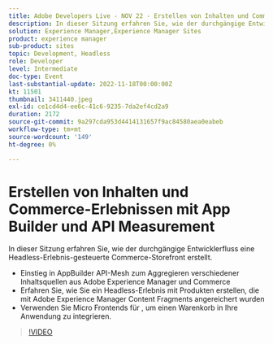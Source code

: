 ```yaml
---
title: Adobe Developers Live - NOV 22 - Erstellen von Inhalten und Commerce-Erlebnissen mithilfe von App Builder und API Mesh
description: In dieser Sitzung erfahren Sie, wie der durchgängige Entwicklerfluss eine Headless-Experience-gesteuerte Commerce-Storefront aufbaut, angefangen mit dem AppBuilder-API-Mesh zum Aggregieren verschiedener Inhaltsquellen aus Adobe Experience Manager und Commerce Erfahren Sie, wie Sie ein Headless-Erlebnis mit Produkten erstellen, die mit Adobe Experience Manager-Inhaltsfragmenten angereichert wurden Verwenden von MikroFronten für , um einen Warenkorb in Ihre Anwendung zu integrieren.
solution: Experience Manager,Experience Manager Sites
product: experience manager
sub-product: sites
topic: Development, Headless
role: Developer
level: Intermediate
doc-type: Event
last-substantial-update: 2022-11-18T00:00:00Z
kt: 11501
thumbnail: 3411440.jpeg
exl-id: ce1cd4d4-ee6c-41c6-9235-7da2ef4cd2a9
duration: 2172
source-git-commit: 9a297cda953d4414131657f9ac84580aea0eabeb
workflow-type: tm+mt
source-wordcount: '149'
ht-degree: 0%

---
```


# Erstellen von Inhalten und Commerce-Erlebnissen mit App Builder und API Measurement

In dieser Sitzung erfahren Sie, wie der durchgängige Entwicklerfluss eine Headless-Erlebnis-gesteuerte Commerce-Storefront erstellt.

* Einstieg in AppBuilder API-Mesh zum Aggregieren verschiedener Inhaltsquellen aus Adobe Experience Manager und Commerce
* Erfahren Sie, wie Sie ein Headless-Erlebnis mit Produkten erstellen, die mit Adobe Experience Manager Content Fragments angereichert wurden
* Verwenden Sie Micro Frontends für , um einen Warenkorb in Ihre Anwendung zu integrieren.

>[!VIDEO](https://video.tv.adobe.com/v/3411440/?quality=12&learn=on)

